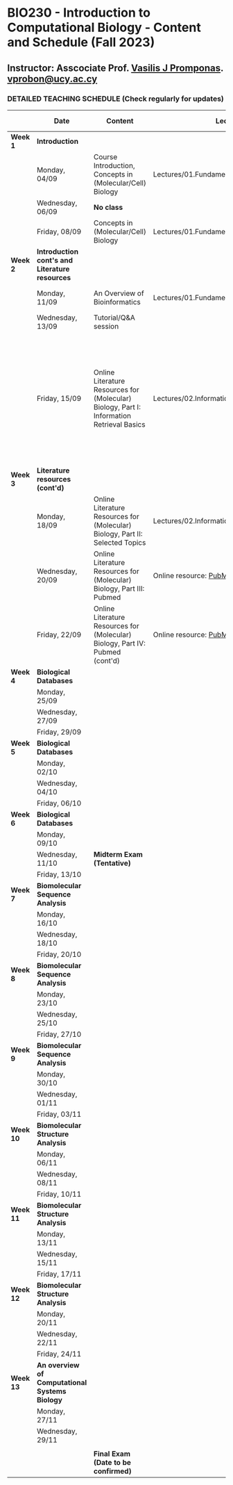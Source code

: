 # BIO230 - Introduction to Computational Biology - Content and Schedule (Fall 2023)

## Instructor: Asscociate Prof. [Vasilis J Promponas](https://www.ucy.ac.cy/dir/el/component/comprofiler/userprofile/vprobon). [vprobon@ucy.ac.cy](mailto:vprobon@ucy.ac.cy)

### DETAILED TEACHING SCHEDULE (Check regularly for updates)

||Date|Content|Lecture|Reading material|
|---|---|---|---|---|
|**Week 1**| **Introduction**|||
||Monday, 04/09|Course Introduction, Concepts in (Molecular/Cell) Biology|Lectures/01.Fundamentals (slides 1-10)||
||Wednesday, 06/09|**No class**||
||Friday, 08/09|Concepts in (Molecular/Cell) Biology|Lectures/01.Fundamentals (slides 10-20)|Understanding Bioinformatics p. 3-44|
|**Week 2**|**Introduction cont's and Literature resources**|||
||Monday, 11/09|An Overview of Bioinformatics|Lectures/01.Fundamentals (slides 24-35)|Understanding Bioinformatics p. 3-44|
||Wednesday, 13/09|Tutorial/Q&A session||
||Friday, 15/09|Online Literature Resources for (Molecular) Biology, Part I: Information Retrieval Basics|Lectures/02.InformationRetrievalBiomed_PartI|Optional: Chapter 1 from [Christopher D. Manning, Prabhakar Raghavan and Hinrich Schütze, Introduction to Information Retrieval, Cambridge University Press. 2008.](https://nlp.stanford.edu/IR-book/information-retrieval-book.html)|
|**Week 3**|**Literature resources (cont'd)**||
||Monday, 18/09|Online Literature Resources for (Molecular) Biology, Part II: Selected Topics|Lectures/02.InformationRetrievalBiomed_PartI||
||Wednesday, 20/09|Online Literature Resources for (Molecular) Biology, Part III: Pubmed|Online resource: [PubMed](https://pubmed.ncbi.nlm.nih.gov/)|
||Friday, 22/09|Online Literature Resources for (Molecular) Biology, Part IV: Pubmed (cont'd)|Online resource: [PubMed](https://pubmed.ncbi.nlm.nih.gov/)|
|**Week 4**|**Biological Databases**||
||Monday, 25/09||
||Wednesday, 27/09||
||Friday, 29/09||
|**Week 5**|**Biological Databases**||
||Monday, 02/10||
||Wednesday, 04/10||
||Friday, 06/10||
|**Week 6**|**Biological Databases**||
||Monday, 09/10||
||Wednesday, 11/10|**Midterm Exam (Tentative)**|
||Friday, 13/10||
|**Week 7**|**Biomolecular Sequence Analysis**||
||Monday, 16/10||
||Wednesday, 18/10||
||Friday, 20/10||
|**Week 8**|**Biomolecular Sequence Analysis**||
||Monday, 23/10||
||Wednesday, 25/10||
||Friday, 27/10||
|**Week 9**|**Biomolecular Sequence Analysis**||
||Monday, 30/10||
||Wednesday, 01/11||
||Friday, 03/11||
|**Week 10**|**Biomolecular Structure Analysis**||
||Monday, 06/11||
||Wednesday, 08/11||
||Friday, 10/11||
|**Week 11**|**Biomolecular Structure Analysis**||
||Monday, 13/11||
||Wednesday, 15/11||
||Friday, 17/11||
|**Week 12**|**Biomolecular Structure Analysis**||
||Monday, 20/11||
||Wednesday, 22/11||
||Friday, 24/11||
|**Week 13**|**An overview of Computational Systems Biology**||
||Monday, 27/11||
||Wednesday, 29/11||
||||
|||**Final Exam (Date to be confirmed)**|




